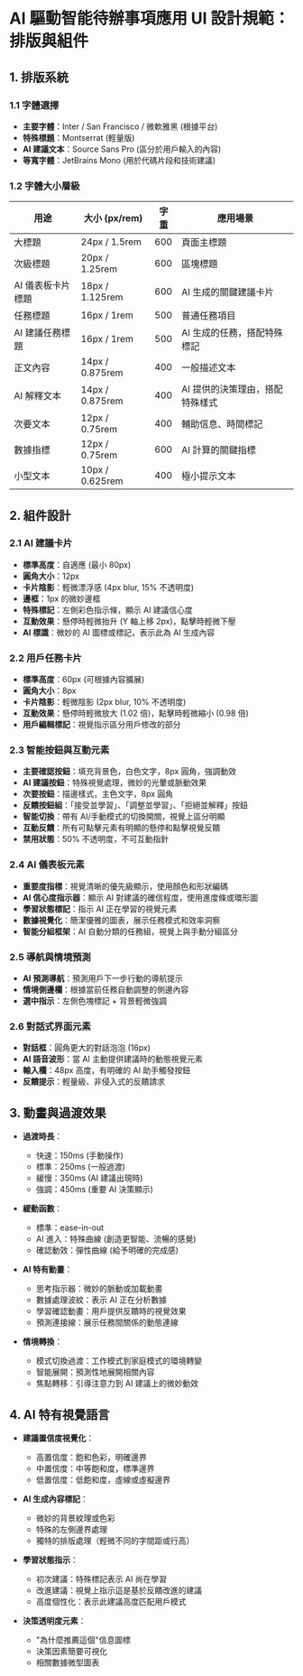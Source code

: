 # AI 驅動智能待辦事項應用 UI 設計規範：排版與組件

## 1. 排版系統

### 1.1 字體選擇

- **主要字體**：Inter / San Francisco / 微軟雅黑 (根據平台)
- **特殊標題**：Montserrat (輕量版)
- **AI 建議文本**：Source Sans Pro (區分於用戶輸入的內容)
- **等寬字體**：JetBrains Mono (用於代碼片段和技術建議)

### 1.2 字體大小層級

| 用途              | 大小 (px/rem)   | 字重 | 應用場景                        |
| ----------------- | --------------- | ---- | ------------------------------- |
| 大標題            | 24px / 1.5rem   | 600  | 頁面主標題                      |
| 次級標題          | 20px / 1.25rem  | 600  | 區塊標題                        |
| AI 儀表板卡片標題 | 18px / 1.125rem | 600  | AI 生成的關鍵建議卡片           |
| 任務標題          | 16px / 1rem     | 500  | 普通任務項目                    |
| AI 建議任務標題   | 16px / 1rem     | 500  | AI 生成的任務，搭配特殊標記     |
| 正文內容          | 14px / 0.875rem | 400  | 一般描述文本                    |
| AI 解釋文本       | 14px / 0.875rem | 400  | AI 提供的決策理由，搭配特殊樣式 |
| 次要文本          | 12px / 0.75rem  | 400  | 輔助信息、時間標記              |
| 數據指標          | 12px / 0.75rem  | 600  | AI 計算的關鍵指標               |
| 小型文本          | 10px / 0.625rem | 400  | 極小提示文本                    |

## 2. 組件設計

### 2.1 AI 建議卡片

- **標準高度**：自適應 (最小 80px)
- **圓角大小**：12px
- **卡片陰影**：輕微漂浮感 (4px blur, 15% 不透明度)
- **邊框**：1px 的微妙邊框
- **特殊標記**：左側彩色指示條，顯示 AI 建議信心度
- **互動效果**：懸停時輕微抬升 (Y 軸上移 2px)，點擊時輕微下壓
- **AI 標識**：微妙的 AI 圖標或標記，表示此為 AI 生成內容

### 2.2 用戶任務卡片

- **標準高度**：60px (可根據內容擴展)
- **圓角大小**：8px
- **卡片陰影**：輕微陰影 (2px blur, 10% 不透明度)
- **互動效果**：懸停時輕微放大 (1.02 倍)，點擊時輕微縮小 (0.98 倍)
- **用戶編輯標記**：視覺指示區分用戶修改的部分

### 2.3 智能按鈕與互動元素

- **主要確認按鈕**：填充背景色，白色文字，8px 圓角，強調動效
- **AI 建議按鈕**：特殊視覺處理，微妙的光暈或脈動效果
- **次要按鈕**：描邊樣式，主色文字，8px 圓角
- **反饋按鈕組**：「接受並學習」、「調整並學習」、「拒絕並解釋」按鈕
- **智能切換**：帶有 AI/手動模式的切換開關，視覺上區分明顯
- **互動反饋**：所有可點擊元素有明顯的懸停和點擊視覺反饋
- **禁用狀態**：50% 不透明度，不可互動指針

### 2.4 AI 儀表板元素

- **重要度指標**：視覺清晰的優先級顯示，使用顏色和形狀編碼
- **AI 信心度指示器**：顯示 AI 對建議的確信程度，使用進度條或環形圖
- **學習狀態標記**：指示 AI 正在學習的視覺元素
- **數據視覺化**：簡潔優雅的圖表，展示任務模式和效率洞察
- **智能分組框架**：AI 自動分類的任務組，視覺上與手動分組區分

### 2.5 導航與情境預測

- **AI 預測導航**：預測用戶下一步行動的導航提示
- **情境側邊欄**：根據當前任務自動調整的側邊內容
- **選中指示**：左側色塊標記 + 背景輕微強調

### 2.6 對話式界面元素

- **對話框**：圓角更大的對話泡泡 (16px)
- **AI 語音波形**：當 AI 主動提供建議時的動態視覺元素
- **輸入欄**：48px 高度，有明確的 AI 助手觸發按鈕
- **反饋提示**：輕量級、非侵入式的反饋請求

## 3. 動畫與過渡效果

- **過渡時長**：

  - 快速：150ms (手動操作)
  - 標準：250ms (一般過渡)
  - 緩慢：350ms (AI 建議出現時)
  - 強調：450ms (重要 AI 決策顯示)

- **緩動函數**：

  - 標準：ease-in-out
  - AI 進入：特殊曲線 (創造更智能、流暢的感覺)
  - 確認動效：彈性曲線 (給予明確的完成感)

- **AI 特有動畫**：

  - 思考指示器：微妙的脈動或加載動畫
  - 數據處理波紋：表示 AI 正在分析數據
  - 學習確認動畫：用戶提供反饋時的視覺效果
  - 預測連接線：展示任務間關係的動態連線

- **情境轉換**：
  - 模式切換過渡：工作模式到家庭模式的環境轉變
  - 智能展開：預測性地展開相關內容
  - 焦點轉移：引導注意力到 AI 建議上的微妙動效

## 4. AI 特有視覺語言

- **建議置信度視覺化**：

  - 高置信度：飽和色彩，明確邊界
  - 中置信度：中等飽和度，標準邊界
  - 低置信度：低飽和度，虛線或虛擬邊界

- **AI 生成內容標記**：

  - 微妙的背景紋理或色彩
  - 特殊的左側邊界處理
  - 獨特的排版處理（輕微不同的字間距或行高）

- **學習狀態指示**：

  - 初次建議：特殊標記表示 AI 尚在學習
  - 改進建議：視覺上指示這是基於反饋改進的建議
  - 高度個性化：表示此建議高度匹配用戶模式

- **決策透明度元素**：
  - "為什麼推薦這個"信息圖標
  - 決策因素簡要可視化
  - 相關數據微型圖表
